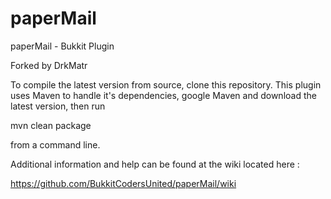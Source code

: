 paperMail
=========

paperMail - Bukkit Plugin

Forked by DrkMatr

To compile the latest version from source, clone this repository.
This plugin uses Maven to handle it's dependencies, google Maven
and download the latest version, then run

mvn clean package

from a command line.

Additional information and help can be found at the wiki located 
here :

https://github.com/BukkitCodersUnited/paperMail/wiki

